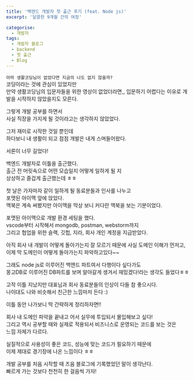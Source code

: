 ```yaml
---
title: '백엔드 개발자 첫 출근 후기 (feat. Node js)'
excerpt: '달콤한 9개월 간의 여정'

categorise:
  - 개발자
tags:
  - 개발자 블로그
  - backend
  - 첫 출근
  - Blog
---
```


`아마 생활코딩님이 없었다면 지금의 나도 없지 않을까?`  
코딩이라는 것에 관심이 있었지만  
만약 생활코딩님의 입문자들을 위한 영상이 없었더라면,,
입문하기 어렵다는 이유로 개발을 시작하지 않았을지도 모른다.

그렇게 개발 공부를 하면서  
사실 직장을 가지게 될 것이라고는 생각하지 않았었다.

그저 재미로 시작한 것일 뿐인데  
하다보니 내 생활이 되고 점점 개발은 내게 스며들어왔다.

서론이 너무 길었다!

백엔드 개발자로 이틀을 출근했다.  
출근 전 머릿속으로 어떤 모습일지 어떻게 일하게 될 지  
상상하고 즐겁게 출근했는데 ㅎㅎ

첫 날은 가자마자 같이 일하게 될 동료분들과 인사를 나누고  
포맷된 아이맥 앞에 앉았다.  
맥북은 계속 써봤지만 아이맥을 막상 보니 커다란 맥북을 보는 기분이었다.

포맷된 아이맥으로 개발 환경 세팅을 했다.  
vscode부터 시작해서 mongodb, postman, webstorm까지  
그리고 협업을 위한 슬랙, 깃헙, 지라, 회사 개인 계정을 지급받았다.

아직 회사 내 개발이 어떻게 돌아가는지 잘 모르기 때문에 사실 도메인 이해가 먼저고,  
이제 막 도메인이 어떻게 돌아가는지 파악하고있다~~

그래도 node js로 이루어진 백엔드 파트여서 다행이다 싶다가도  
몽고DB로 이루어진 DB파트를 보며 알아갈게 생겨서 재밌겠다!라는 생각도 들었다ㅎㅎ

고작 이틀 지났지만 대표님과 회사 동료분들의 인상이 다들 참 좋으시다.  
나이대도 나와 비슷해서 친근한 느낌마저 든다 :)

이틀 동안 나가보니 딱 간략하게 정리하자면!!

회사 내 도메인 파악을 끝내고 어서 실무에 투입되서 몰입해보고 싶다!  
그리고 역시 공부할 때와 실제로 적용되서 비즈니스로 운영되는 코드를 보는 것은  
느낌 자체가 다르다.

실질적으로 사용성이 좋은 코드, 성능에 맞는 코드가 필요하기 때문에  
이제 제대로 경기장에 나온 느낌이다 ㅎㅎ

개발 공부를 처음 시작할 때 즈음 블로그에 기록했었던 말이 생각난다.  
빠르게 가는 것보다 천천히 한 걸음씩 가자!
